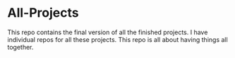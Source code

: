 # All-Projects
This repo contains the final version of all the finished projects. I have individual repos for all these projects. This repo is all about having things all together.

